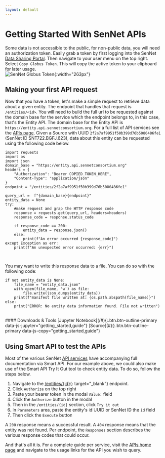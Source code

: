 ```yaml
---
layout: default
---
```


# Getting Started With SenNet APIs

Some data is not accessible to the public, for non-public data, you will need an authorization token. Easily grab a token by first logging into the SenNet [Data Sharing Portal](https://data.sennetconsortium.org/). Then navigate to your user menu on the top
right. Select `Copy Globus Token`. This will copy the active token to your clipboard for later usage.  
![SenNet Globus Token](./../../imgs/copy-globus-menu-screen.jpg){:width="263px"}

## Making your first API request
Now that you have a token, let's make a simple request to retrieve data about a given entity. The endpoint that handles that request is `/entities/<id>`. You will need
to build the full url to be requested against the domain base for the service which the endpoint belongs to, in this case, that's the Entity API. The domain base for the Entity API is `https://entity.api.sennetconsortium.org`. For a full list of API services see the
[APIs page](/apis). Given a Source with UUID `2f2a7af9951f50b399d76b5080486fe1` (SenNet ID SNT722.BGFJ.623), data about this entity can be requested using the following code below.

<pre class="line-numbers">
<code class="language-python" data-section='getting_started' data-prismjs-copy="Copy">import requests
import os
import json
domain_base = "https://entity.api.sennetconsortium.org" 
headers = {
    "Authorization": "Bearer COPIED_TOKEN_HERE",
    "Content-Type": "application/json"
}
endpoint = "/entities/2f2a7af9951f50b399d76b5080486fe1"

query_url =  f"{domain_base}{endpoint}"
entity_data = None
try:
    #make request and grap the HTTP response code
    response = requests.get(query_url, headers=headers)
    response_code = response.status_code

    if response_code == 200:
        entity_data = response.json()
    else:
        print(f"An error occurred {response_code}")
except Exception as err:
    print(f"An unexpected error occurred: {err}")

</code>
</pre>

You may want to write this response data to a file. You can do so with the following code:

<pre class="line-numbers">
<code class="language-python" data-section='guide' data-prismjs-copy="Copy">if not entity_data is None:
    file_name = "entity_data.json"
    with open(file_name, 'w') as file:                                                                                           
        file.write(json.dumps(entity_data))
    print(f"manifest file written at: {os.path.abspath(file_name)}")
else:
    print("ERROR: No entity data information found. File not written")
</code>
</pre>
<div class="alert alert-info c-info" markdown="1">
#### Downloads & Tools
[Jupyter Notebook](/#){:.btn.btn-outline-primary data-js-jupyter="getting_started,guide"} [Source](#){:.btn.btn-outline-primary data-js-copy="getting_started,guide"}
</div>

## Using Smart API to test the APIs

Most of the various SenNet [API services](/apis) have accompanying full documentation via Smart API. For our example above, we could also make use of the Smart API Try It Out tool
to check entity data. To do so, follow the steps below.  
1. Navigate to the [/entities/{id}](https://smart-api.info/ui/7d838c9dee0caa2f8fe57173282c5812#/entities/get_entities__id_){: target="_blank"} endpoint.
2. Click `Authorize` on the top right <app-modal data-title="Click Authorize on the top right" data-body="<img alt='Click Authorize on the top right' src='./../../imgs/smartapi-guide-1.jpg' width='800px' />"><i role='button' aria-label='View modal for Click Authorize' class='js-modal link-primary fa fa-picture-o'>&nbsp;</i> </app-modal>
3. Paste your bearer token in the modal `Value:` field <app-modal data-title="Paste your bearer token" data-body="<img alt='Paste your bearer token' src='./../../imgs/smartapi-guide-2.jpg' width='800px' />"><i role='button' aria-label='View modal for Paste your bearer token' class='js-modal link-primary fa fa-picture-o'>&nbsp;</i> </app-modal>
4. Click the `Authorize` button in the modal <app-modal data-title="Click the Authorize button" data-body="<img alt='Click the Authorize button' src='./../../imgs/smartapi-guide-2.jpg' width='800px' />"><i role='button' aria-label='View modal for Click the Authorize button' class='js-modal link-primary fa fa-picture-o'>&nbsp;</i> </app-modal>
5. Then in the `/entities/{id}` section, click `Try it out` <app-modal data-title="Click the Try it out button" data-body="<img alt='Click Try it out' src='./../../imgs/smartapi-guide-3.jpg' width='800px' />"><i role='button' aria-label='View modal for Click the Try it out' class='js-modal link-primary fa fa-picture-o'>&nbsp;</i> </app-modal>
6. In `Parameters` area, paste the entity's id UUID or SenNet ID the `id` field <app-modal data-title="Paste entity ID" data-body="<img alt='Paste entity ID' src='./../../imgs/smartapi-guide-4.jpg' width='800px' />"><i role='button' aria-label='View modal for Paste entity ID' class='js-modal link-primary fa fa-picture-o'>&nbsp;</i> </app-modal>
7. Then click the `Execute` button <app-modal data-title="Click the Execute button" data-body="<img alt='Click the Execute button' src='./../../imgs/smartapi-guide-4.jpg' width='800px' />"><i role='button' aria-label='View modal for Click the Execute button' class='js-modal link-primary fa fa-picture-o'>&nbsp;</i> </app-modal>

A `200` response means a successful result. A `404` response means that the entity was not found. Per endpoint, the `Responses` section describes the various response codes that could occur.


And that's all it is. For a complete guide per service, visit the [APIs home page](/apis) and navigate to the usage links for the API you wish to query.